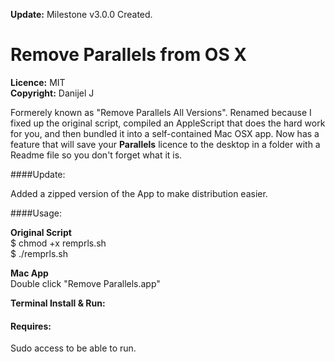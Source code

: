 **Update:** Milestone v3.0.0 Created.

# Remove Parallels from OS X

**Licence:** MIT  
**Copyright:** Danijel J

Formerely known as "Remove Parallels All Versions". Renamed because I fixed up the original script, compiled an AppleScript that does the hard work for you, and then bundled it into a self-contained Mac OSX app.  Now has a feature that will save your **Parallels** licence to the desktop in a folder with a Readme file so you don't forget what it is.

####Update:

Added a zipped version of the App to make distribution easier.


####Usage:


**Original Script**  
    $ chmod +x remprls.sh    
    $ ./remprls.sh  
  
**Mac App**  
    Double click "Remove Parallels.app"  

**Terminal Install & Run:**  
    


#### Requires:

Sudo access to be able to run.
